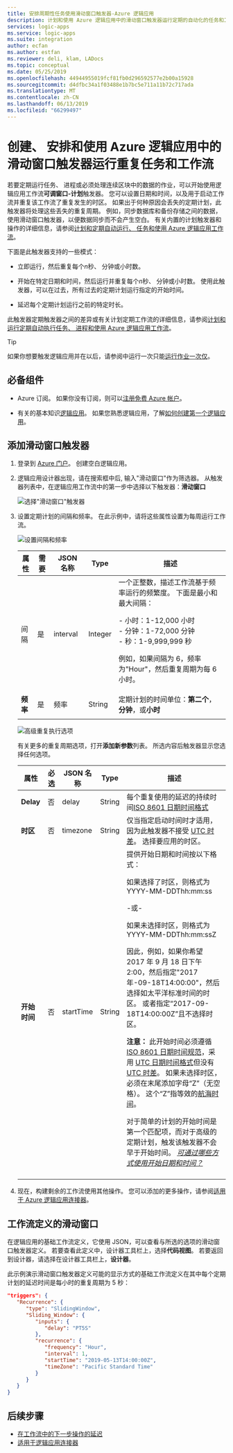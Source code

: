 ```yaml
---
title: 安排周期性任务使用滑动窗口触发器-Azure 逻辑应用
description: 计划和使用 Azure 逻辑应用中的滑动窗口触发器运行定期的自动化的任务和工作流
services: logic-apps
ms.service: logic-apps
ms.suite: integration
author: ecfan
ms.author: estfan
ms.reviewer: deli, klam, LADocs
ms.topic: conceptual
ms.date: 05/25/2019
ms.openlocfilehash: 44944955019fcf81fb0d296592577e2b00a15928
ms.sourcegitcommit: d4dfbc34a1f03488e1b7bc5e711a11b72c717ada
ms.translationtype: MT
ms.contentlocale: zh-CN
ms.lasthandoff: 06/13/2019
ms.locfileid: "66299497"
---
```

# <a name="create-schedule-and-run-recurring-tasks-and-workflows-with-the-sliding-window-trigger-in-azure-logic-apps"></a>创建、 安排和使用 Azure 逻辑应用中的滑动窗口触发器运行重复任务和工作流

若要定期运行任务、 进程或必须处理连续区块中的数据的作业，可以开始使用逻辑应用工作流**可调窗口-计划**触发器。 您可以设置日期和时间，以及用于启动工作流并重复该工作流了重复发生的时区。 如果出于何种原因会丢失的定期计划，此触发器将处理这些丢失的重复周期。 例如，同步数据库和备份存储之间的数据，使用滑动窗口触发器，以便数据同步而不会产生空白。 有关内置的计划触发器和操作的详细信息，请参阅[计划和定期自动运行、 任务和使用 Azure 逻辑应用工作流](../logic-apps/concepts-schedule-automated-recurring-tasks-workflows.md)。

下面是此触发器支持的一些模式：

* 立即运行，然后重复每个*n*秒、 分钟或小时数。

* 开始在特定日期和时间，然后运行并重复每个*n*秒、 分钟或小时数。 使用此触发器，可以在过去，所有过去的定期计划运行指定的开始时间。

* 延迟每个定期计划运行之前的特定时长。

此触发器定期触发器之间的差异或有关计划定期工作流的详细信息，请参阅[计划和运行定期自动执行任务、 进程和使用 Azure 逻辑应用工作流](../logic-apps/concepts-schedule-automated-recurring-tasks-workflows.md)。

> [!TIP]
> 如果你想要触发逻辑应用并在以后，请参阅中运行一次只能[运行作业一次仅](../logic-apps/concepts-schedule-automated-recurring-tasks-workflows.md#run-once)。

## <a name="prerequisites"></a>必备组件

* Azure 订阅。 如果你没有订阅，则可以[注册免费 Azure 帐户](https://azure.microsoft.com/free/)。

* 有关的基本知识[逻辑应用](../logic-apps/logic-apps-overview.md)。 如果您熟悉逻辑应用，了解[如何创建第一个逻辑应用](../logic-apps/quickstart-create-first-logic-app-workflow.md)。

## <a name="add-sliding-window-trigger"></a>添加滑动窗口触发器

1. 登录到 [Azure 门户](https://portal.azure.com)。 创建空白逻辑应用。

1. 逻辑应用设计器出现，请在搜索框中后, 输入"滑动窗口"作为筛选器。 从触发器列表中，在逻辑应用工作流中的第一步中选择以下触发器：**滑动窗口**

   ![选择"滑动窗口"触发器](./media/connectors-native-sliding-window/add-sliding-window-trigger.png)

1. 设置定期计划的间隔和频率。 在此示例中，请将这些属性设置为每周运行工作流。

   ![设置间隔和频率](./media/connectors-native-sliding-window/sliding-window-trigger-details.png)

   | 属性 | 需要 | JSON 名称 | Type | 描述 |
   |----------|----------|-----------|------|-------------|
   | 间隔  | 是 | interval | Integer | 一个正整数，描述工作流基于频率运行的频繁度。 下面是最小和最大间隔： <p>- 小时：1-12,000 小时 </br>- 分钟：1-72,000 分钟 </br>- 秒：1-9,999,999 秒<p>例如，如果间隔为 6，频率为"Hour"，然后重复周期为每 6 小时。 |
   | **频率** | 是 | 频率 | String | 定期计划的时间单位：**第二个**，**分钟**，或**小时** |
   ||||||

   ![高级重复执行选项](./media/connectors-native-sliding-window/sliding-window-trigger-more-options-details.png)

   有关更多的重复周期选项，打开**添加新参数**列表。 
   所选内容后触发器显示您选择任何选项。

   | 属性 | 必选 | JSON 名称 | Type | 描述 |
   |----------|----------|-----------|------|-------------|
   | **Delay** | 否 | delay | String | 每个重复使用的延迟的持续时间[ISO 8601 日期时间格式](https://en.wikipedia.org/wiki/ISO_8601#Durations) |
   | **时区** | 否 | timezone | String | 仅当指定启动时间时才适用，因为此触发器不接受 [UTC 时差](https://en.wikipedia.org/wiki/UTC_offset)。 选择要应用的时区。 |
   | **开始时间** | 否 | startTime | String | 提供开始日期和时间按以下格式： <p>如果选择了时区，则格式为 YYYY-MM-DDThh:mm:ss <p>-或- <p>如果未选择时区，则格式为 YYYY-MM-DDThh:mm:ssZ <p>因此，例如，如果你希望 2017 年 9 月 18 日下午 2:00，然后指定"2017年-09-18T14:00:00"，然后选择如太平洋标准时间的时区。 或者指定“2017-09-18T14:00:00Z”且不选择时区。 <p>**注意：** 此开始时间必须遵循 [ISO 8601 日期时间规范](https://en.wikipedia.org/wiki/ISO_8601#Combined_date_and_time_representations)，采用 [UTC 日期时间格式](https://en.wikipedia.org/wiki/Coordinated_Universal_Time)但没有 [UTC 时差](https://en.wikipedia.org/wiki/UTC_offset)。 如果未选择时区，必须在末尾添加字母“Z”（无空格）。 这个“Z”指等效的[航海时间](https://en.wikipedia.org/wiki/Nautical_time)。 <p>对于简单的计划的开始时间是第一个匹配项，而对于高级的定期计划，触发该触发器不会早于开始时间。 [*可通过哪些方式使用开始日期和时间？* ](../logic-apps/concepts-schedule-automated-recurring-tasks-workflows.md#start-time) |
   |||||

1. 现在，构建剩余的工作流使用其他操作。 您可以添加的更多操作，请参阅[适用于 Azure 逻辑应用连接器](../connectors/apis-list.md)。

## <a name="workflow-definition---sliding-window"></a>工作流定义的滑动窗口

在逻辑应用的基础工作流定义，它使用 JSON，可以查看与所选的选项的滑动窗口触发器定义。 若要查看此定义中，设计器工具栏上，选择**代码视图**。 若要返回到设计器，请选择在设计器工具栏上，**设计器**。

此示例演示滑动窗口触发器定义可能的显示方式的基础工作流定义在其中每个定期计划的延迟时间是每小时的重复周期为 5 秒：

``` json
"triggers": {
   "Recurrence": {
      "type": "SlidingWindow",
      "Sliding_Window": {
         "inputs": {
            "delay": "PT5S"
         },
         "recurrence": {
            "frequency": "Hour",
            "interval": 1,
            "startTime": "2019-05-13T14:00:00Z",
            "timeZone": "Pacific Standard Time"
         }
      }
   }
}
```

## <a name="next-steps"></a>后续步骤

* [在工作流中的下一步操作的延迟](../connectors/connectors-native-delay.md)
* [适用于逻辑应用连接器](../connectors/apis-list.md)